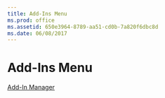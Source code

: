 ```yaml
---
title: Add-Ins Menu
ms.prod: office
ms.assetid: 650e3964-8789-aa51-cd0b-7a820f6dbc8d
ms.date: 06/08/2017
---
```



# Add-Ins Menu

[Add-In Manager](add-in-manager-command-add-ins-menu.md)


